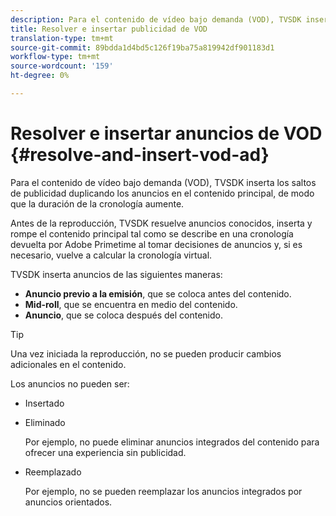 ```yaml
---
description: Para el contenido de vídeo bajo demanda (VOD), TVSDK inserta los saltos de publicidad duplicando los anuncios en el contenido principal, de modo que la duración de la cronología aumente.
title: Resolver e insertar publicidad de VOD
translation-type: tm+mt
source-git-commit: 89bdda1d4bd5c126f19ba75a819942df901183d1
workflow-type: tm+mt
source-wordcount: '159'
ht-degree: 0%

---
```



# Resolver e insertar anuncios de VOD {#resolve-and-insert-vod-ad}

Para el contenido de vídeo bajo demanda (VOD), TVSDK inserta los saltos de publicidad duplicando los anuncios en el contenido principal, de modo que la duración de la cronología aumente.

Antes de la reproducción, TVSDK resuelve anuncios conocidos, inserta y rompe el contenido principal tal como se describe en una cronología devuelta por Adobe Primetime al tomar decisiones de anuncios y, si es necesario, vuelve a calcular la cronología virtual.

TVSDK inserta anuncios de las siguientes maneras:

* **Anuncio previo a la emisión**, que se coloca antes del contenido.
* **Mid-roll**, que se encuentra en medio del contenido.
* **Anuncio**, que se coloca después del contenido.

>[!TIP]
>
>Una vez iniciada la reproducción, no se pueden producir cambios adicionales en el contenido.

Los anuncios no pueden ser:

* Insertado
* Eliminado

   Por ejemplo, no puede eliminar anuncios integrados del contenido para ofrecer una experiencia sin publicidad.
* Reemplazado

   Por ejemplo, no se pueden reemplazar los anuncios integrados por anuncios orientados.